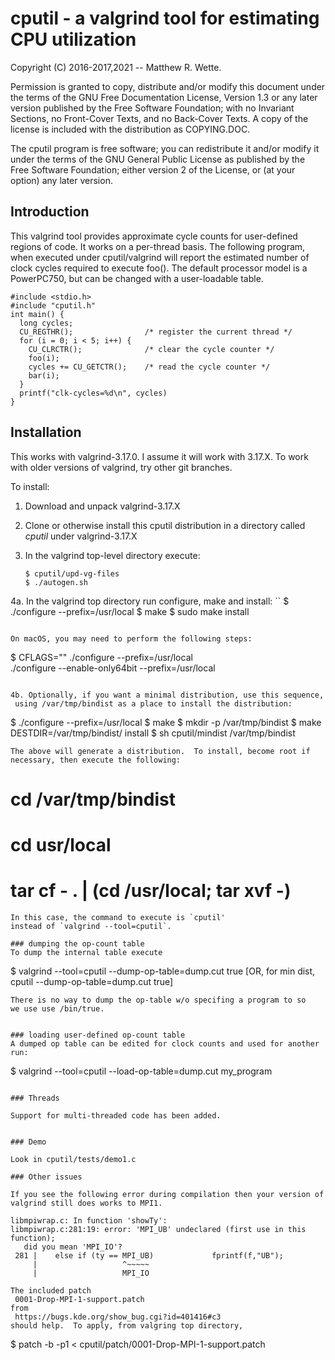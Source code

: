 # cputil - a valgrind tool for estimating CPU utilization

Copyright (C) 2016-2017,2021 -- Matthew R. Wette.

Permission is granted to copy, distribute and/or modify this document
under the terms of the GNU Free Documentation License, Version 1.3 or
any later version published by the Free Software Foundation; with no
Invariant Sections, no Front-Cover Texts, and no Back-Cover Texts.  A
copy of the license is included with the distribution as COPYING.DOC.

The cputil program is free software; you can redistribute it and/or
modify it under the terms of the GNU General Public License as
published by the Free Software Foundation; either version 2 of the
License, or (at your option) any later version.

## Introduction

This valgrind tool provides approximate cycle counts for user-defined
regions of code.  It works on a per-thread basis.  The following program,
when executed under cputil/valgrind will report the estimated number of 
clock cycles required to execute foo().  The default processor model is
a PowerPC750, but can be changed with a user-loadable table.

```
#include <stdio.h>
#include "cputil.h"
int main() {
  long cycles;
  CU_REGTHR();                /* register the current thread */
  for (i = 0; i < 5; i++) {
    CU_CLRCTR();              /* clear the cycle counter */
    foo(i);
    cycles += CU_GETCTR();    /* read the cycle counter */
    bar(i);
  }
  printf("clk-cycles=%d\n", cycles)
}
```

## Installation

This works with valgrind-3.17.0.  I assume it will work with 3.17.X.
To work with older versions of valgrind, try other git branches.

To install:

1. Download and unpack valgrind-3.17.X

2. Clone or otherwise install this cputil distribution in a directory
   called *cputil* under valgrind-3.17.X

3. In the valgrind top-level directory execute:
   ```
   $ cputil/upd-vg-files
   $ ./autogen.sh
   ```

4a. In the valgrind top directory run configure, make and install:
   ``
   $ ./configure --prefix=/usr/local
   $ make 
   $ sudo make install
   ```

   On macOS, you may need to perform the following steps:
   ```
   $ CFLAGS="" ./configure --prefix=/usr/local \
     ./configure --enable-only64bit --prefix=/usr/local
   ```

4b. Optionally, if you want a minimal distribution, use this sequence,
    using /var/tmp/bindist as a place to install the distribution:
   ```
   $ ./configure --prefix=/usr/local
   $ make 
   $ mkdir -p /var/tmp/bindist
   $ make DESTDIR=/var/tmp/bindist/ install
   $ sh cputil/mindist /var/tmp/bindist
   ```
   The above will generate a distribution.  To install, become root if 
   necessary, then execute the following:
   ```
   # cd /var/tmp/bindist
   # cd usr/local
   # tar cf - . | (cd /usr/local; tar xvf -)
   ```
   In this case, the command to execute is `cputil'
   instead of `valgrind --tool=cputil`.

### dumping the op-count table
To dump the internal table execute
   ```
   $ valgrind --tool=cputil --dump-op-table=dump.cut true
     [OR, for min dist, cputil --dump-op-table=dump.cut true]
   ```
There is no way to dump the op-table w/o specifing a program to so
we use use /bin/true.


### loading user-defined op-count table
A dumped op table can be edited for clock counts and used for another run:
   ```
   $ valgrind --tool=cputil --load-op-table=dump.cut my_program
   ```

### Threads

Support for multi-threaded code has been added.


### Demo

Look in cputil/tests/demo1.c

### Other issues

If you see the following error during compilation then your version of 
valgrind still does works to MPI1.  

  libmpiwrap.c: In function 'showTy':
  libmpiwrap.c:281:19: error: 'MPI_UB' undeclared (first use in this function);
      did you mean 'MPI_IO'?
    281 |    else if (ty == MPI_UB)             fprintf(f,"UB");
        |                   ^~~~~~
        |                   MPI_IO

The included patch
	0001-Drop-MPI-1-support.patch
from
	https://bugs.kde.org/show_bug.cgi?id=401416#c3
should help.  To apply, from valgring top directory, 
   ```
   $ patch -b -p1 < cputil/patch/0001-Drop-MPI-1-support.patch
   ```

